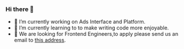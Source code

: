 ### Hi there 👋
- 🔭 I’m currently working on Ads Interface and Platform.
- 🌱 I’m currently learning to to make writing code more enjoyable.
- 💬 We are looking for Frontend Engineers,to apply please send us an email to <a href="Mailto:yangjin.im@bytedance.com">this address</a>.
<!--
**niexias/niexias** is a ✨ _special_ ✨ repository because its `README.md` (this file) appears on your GitHub profile.

Here are some ideas to get you started:

- 🔭 I’m currently working on ...
- 🌱 I’m currently learning ...
- 👯 I’m looking to collaborate on ...
- 🤔 I’m looking for help with ...
- 💬 Ask me about ...
- 📫 How to reach me: ...
- 😄 Pronouns: ...
- ⚡ Fun fact: ...
-->
